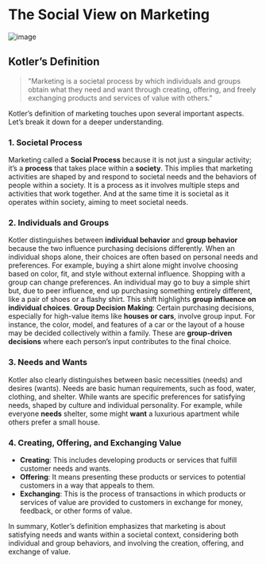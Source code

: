 # The Social View on Marketing

![image](https://github.com/user-attachments/assets/6d8e0214-f31d-420f-81ab-94a812631db3)

## Kotler’s Definition

> "Marketing is a societal process by which individuals and groups obtain what they need and want through creating, offering, and freely exchanging products and services of value with others."

Kotler’s definition of marketing touches upon several important aspects. Let’s break it down for a deeper understanding.

### 1. Societal Process
Marketing called a **Social Process** because it is not just a singular activity; it’s a **process** that takes place within a **society**. This implies that marketing activities are shaped by and respond to societal needs and the behaviors of people within a society. It is a process as it involves multiple steps and activities that work together. And at the same time it is societal as it operates within society, aiming to meet societal needs.

### 2. Individuals and Groups
Kotler distinguishes between **individual behavior** and **group behavior** because the two influence purchasing decisions differently. When an individual shops alone, their choices are often based on personal needs and preferences. For example, buying a shirt alone might involve choosing based on color, fit, and style without external influence. Shopping with a group can change preferences. An individual may go to buy a simple shirt but, due to peer influence, end up purchasing something entirely different, like a pair of shoes or a flashy shirt. This shift highlights **group influence on individual choices**. **Group Decision Making**: Certain purchasing decisions, especially for high-value items like **houses or cars**, involve group input. For instance, the color, model, and features of a car or the layout of a house may be decided collectively within a family. These are **group-driven decisions** where each person’s input contributes to the final choice.

### 3. Needs and Wants
Kotler also clearly distinguishes between basic necessities (needs) and desires (wants). Needs are basic human requirements, such as food, water, clothing, and shelter. While wants are specific preferences for satisfying needs, shaped by culture and individual personality. 
For example, while everyone **needs** shelter, some might **want** a luxurious apartment while others prefer a small house.

### 4. Creating, Offering, and Exchanging Value

- **Creating**: This includes developing products or services that fulfill customer needs and wants.
- **Offering**: It means presenting these products or services to potential customers in a way that appeals to them.
- **Exchanging**: This is the process of transactions in which products or services of value are provided to customers in exchange for money, feedback, or other forms of value.

In summary, Kotler’s definition emphasizes that marketing is about satisfying needs and wants within a societal context, considering both individual and group behaviors, and involving the creation, offering, and exchange of value.
